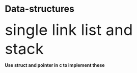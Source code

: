 # Data-structures
<font size="24">single link list and stack</font>


<b> Use struct and pointer in c to implement these </b>

